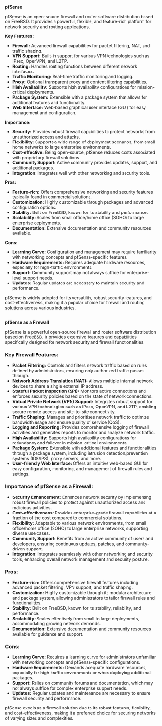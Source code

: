 **pfSense**

pfSense is an open-source firewall and router software distribution based on FreeBSD. It provides a powerful, flexible, and feature-rich platform for network security and routing applications.

**Key Features:**
- **Firewall:** Advanced firewall capabilities for packet filtering, NAT, and traffic shaping.
- **VPN Support:** Built-in support for various VPN technologies such as IPsec, OpenVPN, and L2TP.
- **Routing:** Handles routing functions between different network interfaces.
- **Traffic Monitoring:** Real-time traffic monitoring and logging.
- **Proxy:** Optional transparent proxy and content filtering capabilities.
- **High Availability:** Supports high availability configurations for mission-critical deployments.
- **Package System:** Extensible with a package system that allows for additional features and functionality.
- **Web Interface:** Web-based graphical user interface (GUI) for easy management and configuration.

**Importance:**
- **Security:** Provides robust firewall capabilities to protect networks from unauthorized access and attacks.
- **Flexibility:** Supports a wide range of deployment scenarios, from small home networks to large enterprise environments.
- **Cost-effective:** Being open-source, pfSense reduces costs associated with proprietary firewall solutions.
- **Community Support:** Active community provides updates, support, and additional packages.
- **Integration:** Integrates well with other networking and security tools.

**Pros:**
- **Feature-rich:** Offers comprehensive networking and security features typically found in commercial solutions.
- **Customization:** Highly customizable through packages and advanced configuration options.
- **Stability:** Built on FreeBSD, known for its stability and performance.
- **Scalability:** Scales from small office/home office (SOHO) to large enterprise deployments.
- **Documentation:** Extensive documentation and community resources available.

**Cons:**
- **Learning Curve:** Configuration and management may require familiarity with networking concepts and pfSense-specific features.
- **Hardware Requirements:** Requires adequate hardware resources, especially for high-traffic environments.
- **Support:** Community support may not always suffice for enterprise-level support needs.
- **Updates:** Regular updates are necessary to maintain security and performance.

pfSense is widely adopted for its versatility, robust security features, and cost-effectiveness, making it a popular choice for firewall and routing solutions across various industries.<br><br>

**pfSense as a Firewall**

pfSense is a powerful open-source firewall and router software distribution based on FreeBSD. It provides extensive features and capabilities specifically designed for network security and firewall functionalities.

### Key Firewall Features:

- **Packet Filtering:** Controls and filters network traffic based on rules defined by administrators, ensuring only authorized traffic passes through.
- **Network Address Translation (NAT):** Allows multiple internal network devices to share a single external IP address.
- **Stateful Packet Inspection (SPI):** Monitors active connections and enforces security policies based on the state of network connections.
- **Virtual Private Network (VPN) Support:** Integrates robust support for various VPN technologies such as IPsec, OpenVPN, and L2TP, enabling secure remote access and site-to-site connectivity.
- **Traffic Shaping:** Manages and prioritizes network traffic to optimize bandwidth usage and ensure quality of service (QoS).
- **Logging and Reporting:** Provides comprehensive logging of firewall activities and generates reports to monitor and analyze network traffic.
- **High Availability:** Supports high availability configurations for redundancy and failover in mission-critical environments.
- **Package System:** Extensible with additional features and functionalities through a package system, including intrusion detection/prevention systems (IDS/IPS), proxy servers, and more.
- **User-friendly Web Interface:** Offers an intuitive web-based GUI for easy configuration, monitoring, and management of firewall rules and settings.

### Importance of pfSense as a Firewall:

- **Security Enhancement:** Enhances network security by implementing robust firewall policies to protect against unauthorized access and malicious activities.
- **Cost-effectiveness:** Provides enterprise-grade firewall capabilities at a fraction of the cost compared to commercial solutions.
- **Flexibility:** Adaptable to various network environments, from small office/home office (SOHO) to large enterprise networks, supporting diverse use cases.
- **Community Support:** Benefits from an active community of users and developers, ensuring continuous updates, patches, and community-driven support.
- **Integration:** Integrates seamlessly with other networking and security tools, enhancing overall network management and security posture.

### Pros:

- **Feature-rich:** Offers comprehensive firewall features including advanced packet filtering, VPN support, and traffic shaping.
- **Customization:** Highly customizable through its modular architecture and package system, allowing administrators to tailor firewall rules and functionalities.
- **Stability:** Built on FreeBSD, known for its stability, reliability, and performance.
- **Scalability:** Scales effectively from small to large deployments, accommodating growing network demands.
- **Documentation:** Extensive documentation and community resources available for guidance and support.

### Cons:

- **Learning Curve:** Requires a learning curve for administrators unfamiliar with networking concepts and pfSense-specific configurations.
- **Hardware Requirements:** Demands adequate hardware resources, especially for high-traffic environments or when deploying additional packages.
- **Support:** Relies on community forums and documentation, which may not always suffice for complex enterprise support needs.
- **Updates:** Regular updates and maintenance are necessary to ensure firewall security and performance.

pfSense excels as a firewall solution due to its robust features, flexibility, and cost-effectiveness, making it a preferred choice for securing networks of varying sizes and complexities.

